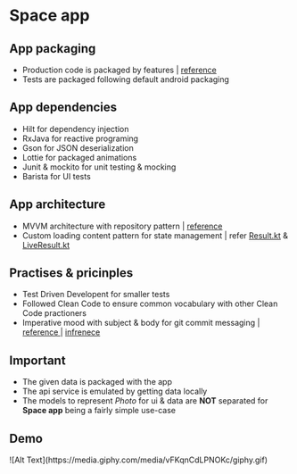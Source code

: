 <h1>Space app</h1>

<h2>App packaging</h2>

<ul>
	<li>Production code is packaged by features | <a href="https://phauer.com/2020/package-by-feature/" target="_blank">reference</a></li>
	<li>Tests are packaged following default android packaging </li>
</ul>

<h2> App dependencies</h2>

<ul>
	<li>Hilt for dependency injection</li>
	<li>RxJava for reactive programing</li>
	<li>Gson for JSON deserialization</li>
	<li>Lottie for packaged animations</li>
	<li>Junit & mockito for unit testing & mocking</li>
	<li>Barista for UI tests</li>
</ul>


<h2> App architecture </h2>

<ul>
	<li>MVVM architecture with repository pattern | <a href="https://developer.android.com/jetpack/guide">reference</a></li>
  <li>Custom loading content pattern for state management | refer <a href="https://github.com/RishabJaiswal/space/blob/main/app/src/main/java/com/nasa/space/common/Result.kt">Result.kt</a> & <a href="https://github.com/RishabJaiswal/space/blob/main/app/src/main/java/com/nasa/space/common/LiveResult.kt">LiveResult.kt</a></li>
</ul>

<h2> Practises & pricinples </h2>

<ul>
	<li>Test Driven Developent for smaller tests</li>
  <li>Followed Clean Code to ensure common vocabulary with other Clean Code practioners</li>
	<li>Imperative mood with subject & body for git commit messaging | <a href = "https://chris.beams.io/posts/git-commit/"> reference </a>| <a href="https://initialcommit.com/blog/Git-Commit-Message-Imperative-Mood">infrenece</a></li>
</ul>

<h2> Important </h2>

<ul>
	<li>The given data is packaged with the app</li>
  <li>The api service is emulated by getting data locally</li>
  <li>The models to represent <i>Photo</i> for ui & data are <b>NOT</b> separated for <b>Space app</b> being a fairly simple use-case</li>
</ul>


<h2> Demo </h2>
![Alt Text](https://media.giphy.com/media/vFKqnCdLPNOKc/giphy.gif)